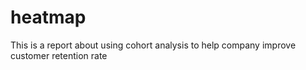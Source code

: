 # heatmap
This is a report about using cohort analysis to help company improve customer retention rate
